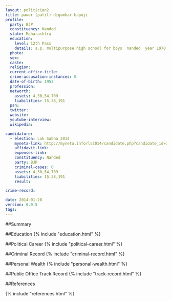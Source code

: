 ```yaml
---
layout: politician2
title: pawar (patil) digambar bapuji
profile: 
  party: BJP
  constituency: Nanded
  state: Maharashtra
  education: 
    level: 12th Pass
    details: s.p. multipurpose high school for boys  nanded  year 1970
  photo: 
  sex: 
  caste: 
  religion: 
  current-office-title: 
  crime-accusation-instances: 0
  date-of-birth: 1953
  profession: 
  networth: 
    assets: 4,30,54,709
    liabilities: 15,38,191
  pan: 
  twitter: 
  website: 
  youtube-interview: 
  wikipedia: 

candidature: 
  - election: Lok Sabha 2014
    myneta-link: http://myneta.info/ls2014/candidate.php?candidate_id=3301
    affidavit-link: 
    expenses-link: 
    constituency: Nanded 
    party: BJP
    criminal-cases: 0
    assets: 4,30,54,709
    liabilities: 15,38,191
    result:  

crime-record: 

date: 2014-01-28
version: 0.0.5
tags: 
---
```

##Summary


##Education
{% include "education.html" %}


##Political Career
{% include "political-career.html" %}


##Criminal Record
{% include "criminal-record.html" %}


##Personal Wealth
{% include "personal-wealth.html" %}


##Public Office Track Record
{% include "track-record.html" %}


##References


{% include "references.html" %}